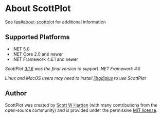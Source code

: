 
# About ScottPlot

See [faq#about-scottplot](../faq/#about-scottplot) for additional information

## Supported Platforms

* .NET 5.0
* .NET Core 2.0 and newer
* .NET Framework 4.6.1 and newer

_ScottPlot [3.1.6](https://github.com/ScottPlot/ScottPlot/releases/tag/3.1.6) was the final version to support .NET Framework 4.5_

_Linux and MacOS users may need to install [libgdiplus](quickstart#libgdiplus) to use ScottPlot_

## Author

ScottPlot was created by [Scott W Harden](https://www.swharden.com/wp/about-scott/) (with many contributions from the open-source community) and is provided under the permissive [MIT license](https://github.com/ScottPlot/ScottPlot/blob/master/LICENSE).